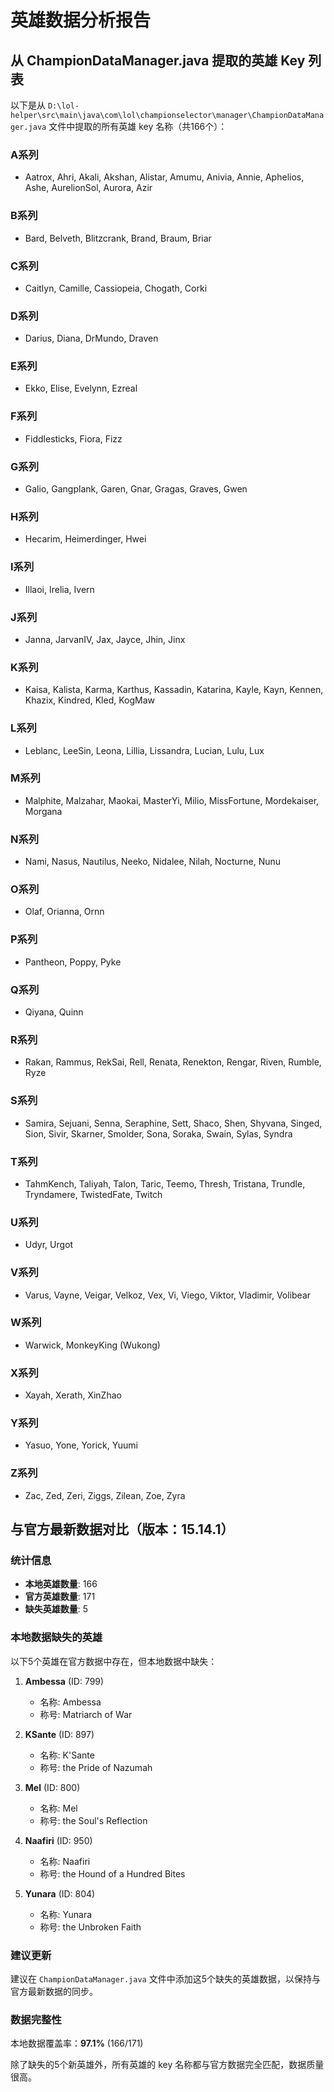 # 英雄数据分析报告

## 从 ChampionDataManager.java 提取的英雄 Key 列表

以下是从 `D:\lol-helper\src\main\java\com\lol\championselector\manager\ChampionDataManager.java` 文件中提取的所有英雄 key 名称（共166个）：

### A系列
- Aatrox, Ahri, Akali, Akshan, Alistar, Amumu, Anivia, Annie, Aphelios, Ashe, AurelionSol, Aurora, Azir

### B系列
- Bard, Belveth, Blitzcrank, Brand, Braum, Briar

### C系列
- Caitlyn, Camille, Cassiopeia, Chogath, Corki

### D系列
- Darius, Diana, DrMundo, Draven

### E系列
- Ekko, Elise, Evelynn, Ezreal

### F系列
- Fiddlesticks, Fiora, Fizz

### G系列
- Galio, Gangplank, Garen, Gnar, Gragas, Graves, Gwen

### H系列
- Hecarim, Heimerdinger, Hwei

### I系列
- Illaoi, Irelia, Ivern

### J系列
- Janna, JarvanIV, Jax, Jayce, Jhin, Jinx

### K系列
- Kaisa, Kalista, Karma, Karthus, Kassadin, Katarina, Kayle, Kayn, Kennen, Khazix, Kindred, Kled, KogMaw

### L系列
- Leblanc, LeeSin, Leona, Lillia, Lissandra, Lucian, Lulu, Lux

### M系列
- Malphite, Malzahar, Maokai, MasterYi, Milio, MissFortune, Mordekaiser, Morgana

### N系列
- Nami, Nasus, Nautilus, Neeko, Nidalee, Nilah, Nocturne, Nunu

### O系列
- Olaf, Orianna, Ornn

### P系列
- Pantheon, Poppy, Pyke

### Q系列
- Qiyana, Quinn

### R系列
- Rakan, Rammus, RekSai, Rell, Renata, Renekton, Rengar, Riven, Rumble, Ryze

### S系列
- Samira, Sejuani, Senna, Seraphine, Sett, Shaco, Shen, Shyvana, Singed, Sion, Sivir, Skarner, Smolder, Sona, Soraka, Swain, Sylas, Syndra

### T系列
- TahmKench, Taliyah, Talon, Taric, Teemo, Thresh, Tristana, Trundle, Tryndamere, TwistedFate, Twitch

### U系列
- Udyr, Urgot

### V系列
- Varus, Vayne, Veigar, Velkoz, Vex, Vi, Viego, Viktor, Vladimir, Volibear

### W系列
- Warwick, MonkeyKing (Wukong)

### X系列
- Xayah, Xerath, XinZhao

### Y系列
- Yasuo, Yone, Yorick, Yuumi

### Z系列
- Zac, Zed, Zeri, Ziggs, Zilean, Zoe, Zyra

## 与官方最新数据对比（版本：15.14.1）

### 统计信息
- **本地英雄数量**: 166
- **官方英雄数量**: 171
- **缺失英雄数量**: 5

### 本地数据缺失的英雄
以下5个英雄在官方数据中存在，但本地数据中缺失：

1. **Ambessa** (ID: 799)
   - 名称: Ambessa
   - 称号: Matriarch of War

2. **KSante** (ID: 897)
   - 名称: K'Sante
   - 称号: the Pride of Nazumah

3. **Mel** (ID: 800)
   - 名称: Mel
   - 称号: the Soul's Reflection

4. **Naafiri** (ID: 950)
   - 名称: Naafiri
   - 称号: the Hound of a Hundred Bites

5. **Yunara** (ID: 804)
   - 名称: Yunara
   - 称号: the Unbroken Faith

### 建议更新
建议在 `ChampionDataManager.java` 文件中添加这5个缺失的英雄数据，以保持与官方最新数据的同步。

### 数据完整性
本地数据覆盖率：**97.1%** (166/171)

除了缺失的5个新英雄外，所有英雄的 key 名称都与官方数据完全匹配，数据质量很高。